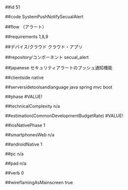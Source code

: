 ##id
51

##code
SystemPushNotifySecualAlert

##flow
（アラート）

##requirements
1,8,9

##デバイス/クラウド
クラウド・アプリ

##repository/コンポーネント
secual_alert

##japanese
セキュリティアラートのプッシュ通知機能

##clientside
native

##serversidetoolsandlanguage
java spring mvc boot

##phase
#VALUE!

##technicalComplexity
n/a

##estimation(CommonDevelopmentBudgetRate)
#VALUE!

##iosNativePhase
1

##smartphonesWeb
n/a

##androidNative
1

##pc
n/a

##pad
n/a

##verb
0

##wireflamingAsMainscreen
true

